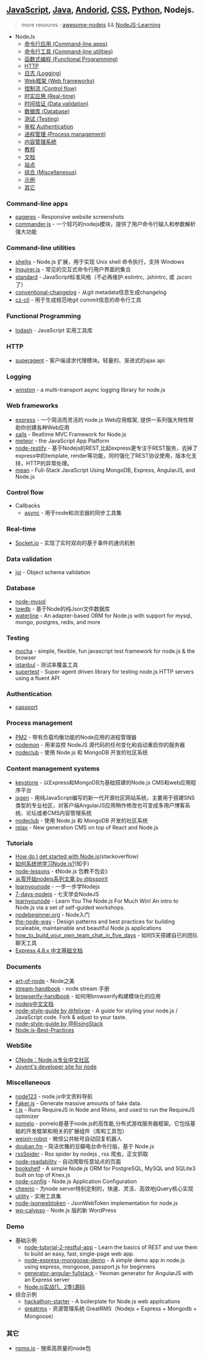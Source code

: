 ## [JavaScript](javascript.md), [Java](java.md), [Andorid](andorid.md), [CSS](css.md), [Python](pyton.md), Nodejs.

> more resoures : [awesome-nodejs](https://github.com/sindresorhus/awesome-nodejs) && [NodeJS-Learning](https://github.com/sergtitov/NodeJS-Learning)

+ NodeJs
  + [命令行应用 (Command-line apps)](#command-line-apps)
  + [命令行工具 (Command-line utilities)](#command-line-utilities)
  + [函数式编程 (Functional Programming)](#functional-programming)
  + [HTTP](#http)
  + [日志 (Logging)](#logging)
  + [Web框架 (Web frameworks)](#web-frameworks)
  + [控制流 (Control flow)](#control-flow)
  + [时实应用 (Real-time)](#real-time)
  + [时间验证 (Data validation)](#data-validation)
  + [数据库 (Database)](#database)
  + [测试 (Testing)](#testing)
  + [鉴权 Authentication](#authentication)
  + [进程管理 (Process management)](#process-management)
  + [内容管理系统](#content-management-systems)
  + [教程](#tutorials)
  + [文档](#documents)
  + [站点](#website)
  + [综合 (Miscellaneous)](#miscellaneous)
  + [示例](#demo)
  + [其它](#other)

### Command-line apps
+ [pageres](https://github.com/sindresorhus/pageres) - Responsive website screenshots
+ [commander.js](https://github.com/tj/commander.js) - 一个轻巧的nodejs模块，提供了用户命令行输入和参数解析强大功能

### Command-line utilities
+ [shelljs](https://github.com/shelljs/shelljs) - Node.js 扩展，用于实现 Unix shell 命令执行，支持 Windows
+ [Inquirer.js](https://github.com/SBoudrias/Inquirer.js) - 常见的交互式命令行用户界面的集合
+ [standard](https://github.com/feross/standard) - JavaScript标准风格（不必再维护.eslintrc, .jshintrc, 或 .jscsrc了）
+ [conventional-changelog](https://github.com/ajoslin/conventional-changelog) - 从git metadata信息生成changelog
+ [cz-cli](https://github.com/commitizen/cz-cli) - 用于生成规范地git commit信息的命令行工具

### Functional Programming
+ [lodash](https://github.com/lodash/lodash) - JavaScript 实用工具库

### HTTP
+ [superagent](https://github.com/visionmedia/superagent) - 客户端请求代理模块。轻量的、渐进式的ajax api

### Logging
+ [winston](https://github.com/winstonjs/winston) - a multi-transport async logging library for node.js

### Web frameworks
+ [express](https://github.com/strongloop/express) - 一个简洁而灵活的 node.js Web应用框架, 提供一系列强大特性帮助你创建各种Web应用
+ [sails](https://github.com/balderdashy/sails) - Realtime MVC Framework for Node.js
+ [meteor](https://github.com/meteor/meteor/) - the JavaScript App Platform
+ [node-restify](https://github.com/restify/node-restify) - 基于Nodejs的REST,比起express更专注于REST服务，去掉了express中的template, render等功能，同时强化了REST协议使用，版本化支持，HTTP的异常处理。  
+ [mean](https://github.com/meanjs/mean) - Full-Stack JavaScript Using MongoDB, Express, AngularJS, and Node.js    

### Control flow
+ Callbacks
  + [async](https://github.com/caolan/async) - 用于node和浏览器的同步工具集

### Real-time
+ [Socket.io](https://github.com/Automattic/socket.io/) - 实现了实时双向的基于事件的通讯机制

### Data validation
+ [joi](https://github.com/hapijs/joi) - Object schema validation

### Database
+ [node-mysql](https://github.com/felixge/node-mysql)
+ [lowdb](https://github.com/typicode/lowdb) - 基于Node的纯Json文件数据库
+ [waterline](https://github.com/balderdashy/waterline) - An adapter-based ORM for Node.js with support for mysql, mongo, postgres, redis, and more

### Testing
+ [mocha](https://github.com/mochajs/mocha) - simple, flexible, fun javascript test framework for node.js & the browser
+ [istanbul](https://github.com/gotwarlost/istanbul) - 测试率覆盖工具
+ [supertest](https://github.com/visionmedia/supertest) - Super-agent driven library for testing node.js HTTP servers using a fluent API

### Authentication
+ [passport](https://github.com/jaredhanson/passport)

### Process management
+ [PM2](https://github.com/Unitech/pm2) - 带有负载均衡功能的Node应用的进程管理器
+ [nodemon](https://github.com/remy/nodemon) - 用来监控 NodeJS 源代码的任何变化和自动重启你的服务器
+ [nodeclub](https://github.com/cnodejs/nodeclub) - 使用 Node.js 和 MongoDB 开发的社区系统 

### Content management systems
+ [keystone](https://github.com/keystonejs/keystone) - 以Express和MongoDB为基础搭建的Node.js CMS和web应用程序平台
+ [jsgen](https://github.com/zensh/jsgen) - 用纯JavaScript编写的新一代开源社区网站系统，主要用于搭建SNS类型的专业社区，对客户端AngularJS应用稍作修改也可变成多用户博客系统、论坛或者CMS内容管理系统
+ [nodeclub](https://github.com/cnodejs/nodeclub) - 使用 Node.js 和 MongoDB 开发的社区系统 
+ [relax](https://github.com/relax/relax) - New generation CMS on top of React and Node.js 

### Tutorials
+ [How do I get started with Node.js](http://stackoverflow.com/questions/2353818/how-do-i-get-started-with-node-js)(stackoverflow)
+ [如何系统地学习Node.js?](http://www.zhihu.com/question/21567720)(知乎)
+ [node-lessons](https://github.com/alsotang/node-lessons) - 《Node.js 包教不包会》 
+ [从零开始nodejs系列文章 by @bsspirit](http://blog.fens.me/series-nodejs/)
+ [learnyounode](https://github.com/rvagg/learnyounode) - 一步一步学Nodejs 
+ [7-days-nodejs](https://github.com/nqdeng/7-days-nodejs) - 七天学会NodeJS  
+ [learnyounode](https://github.com/workshopper/learnyounode) - Learn You The Node.js For Much Win! An intro to Node.js via a set of self-guided workshops.
+ [nodebeginner.org](http://www.nodebeginner.org/index-zh-cn.html) - Node入门
+ [the-node-way](https://github.com/FredKSchott/the-node-way) - Design patterns and best practices for building scaleable, maintainable and beautiful Node.js applications
+ [how_to_build_your_own_team_chat_in_five_days](https://github.com/fdietz/how_to_build_your_own_team_chat_in_five_days) - 如何5天搭建自已的团队聊天工具
+ [Express 4.8.x 中文基础文档](https://cnodejs.org/topic/562465bd63c674720a855b49)

### Documents
+ [art-of-node](https://github.com/maxogden/art-of-node/blob/master/readme.zh-cn.md) - Node之美
+ [stream-handbook](https://github.com/jabez128/stream-handbook) - node stream 手册
+ [browserify-handbook](https://github.com/substack/browserify-handbook) - 如何用browserify构建模块化的应用
+ [nodejs中文文档](https://github.com/0532/nodejs)
+ [node-style-guide by @felixge](https://github.com/felixge/node-style-guide) - A guide for styling your node.js / JavaScript code. Fork & adjust to your taste.
+ [node-style-guide by @RisingStack](https://github.com/RisingStack/node-style-guide)
+ [Node.js-Best-Practices](https://github.com/alanjames1987/Node.js-Best-Practices) 

### WebSite
+ [CNode：Node.js专业中文社区](https://cnodejs.org/)
+ [Joyent's developer site for node](https://www.joyent.com/developers/node)

### Miscellaneous
+ [node123](https://github.com/youyudehexie/node123) - node.js中文资料导航
+ [Faker.js](https://github.com/Marak/faker.js) - Generate massive amounts of fake data.
+ [r.js](https://github.com/jrburke/r.js) - Runs RequireJS in Node and Rhino, and used to run the RequireJS optimizer
+ [pomelo](https://github.com/NetEase/pomelo)  - pomelo是基于node.js的高性能,分布式游戏服务器框架。它包括基础的开发框架和相关的扩展组件（库和工具包）
+ [weixin-robot](https://github.com/node-webot/weixin-robot) - 微信公共帐号自动回复机器人
+ [douban.fm](https://github.com/turingou/douban.fm) - 简洁优雅的豆瓣电台命令行版，基于 Node.js
+ [rssSpider](https://github.com/shanelau/rssSpider) - Rss spider by nodejs , rss 爬虫，正文抓取
+ [node-readability](https://github.com/Tjatse/node-readability) - 自动爬取任意站点的页面
+ [bookshelf](https://github.com/tgriesser/bookshelf) - A simple Node.js ORM for PostgreSQL, MySQL and SQLite3 built on top of Knex.js
+ [node-config](https://github.com/lorenwest/node-config) - Node.js Application Configuration
+ [cheerio](https://github.com/cheeriojs/cheerio) - 为node server特别定制的，快速、灵活、高效地jQuery核心实现
+ [utility](https://github.com/node-modules/utility) - 实用工具集
+ [node-jsonwebtoken](https://github.com/auth0/node-jsonwebtoken) - JsonWebToken implementation for node.js
+ [wp-calypso](https://github.com/Automattic/wp-calypso) - Node.js 版的新 WordPress

### Demo

+ 基础示例
  - [node-tutorial-2-restful-app](https://github.com/cwbuecheler/node-tutorial-2-restful-app) - Learn the basics of REST and use them to build an easy, fast, single-page web app.
  - [node-express-mongoose-demo](https://github.com/madhums/node-express-mongoose-demo) - A simple demo app in node.js using express, mongoose, passport.js for beginners
  - [generator-angular-fullstack](https://github.com/angular-fullstack/generator-angular-fullstack) - Yeoman generator for AngularJS with an Express server
  - [Node.js实战(1、2季)源码](http://nodejs.ucdok.com/)
+ 综合示例
  - [hackathon-starter](https://github.com/sahat/hackathon-starter) - A boilerplate for Node.js web applications
  - [greatrms](https://github.com/xuyuan923/greatrms) - 资源管理系统 GreatRMS（Nodejs + Express + Mongodb + Mongoose）


### 其它

- [npms.io](https://npms.io) - 搜索高质量的node包